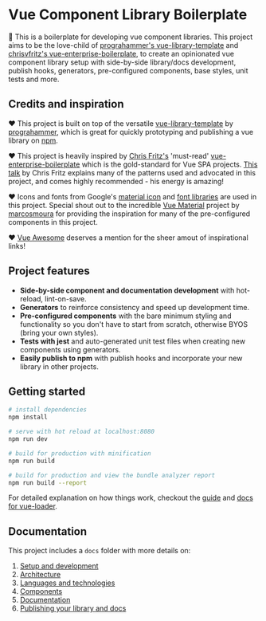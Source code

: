 # Vue Component Library Boilerplate

:wave: This is a boilerplate for developing vue component libraries. This project aims to be the love-child of [prograhammer's vue-library-template](https://github.com/prograhammer/vue-library-template) and [chrisvfritz's vue-enterprise-boilerplate](https://github.com/chrisvfritz/vue-enterprise-boilerplate), to create an opinionated vue component library setup with side-by-side library/docs development, publish hooks, generators, pre-configured components, base styles, unit tests and more.

## Credits and inspiration

:heart: This project is built on top of the versatile [vue-library-template](https://github.com/prograhammer/vue-library-template) by [prograhammer](https://github.com/prograhammer), which is great for quickly prototyping and publishing a vue library on [npm](https://www.npmjs.com/).

:heart: This project is heavily inspired by [Chris Fritz's](https://github.com/chrisvfritz) 'must-read' [vue-enterprise-boilerplate](https://github.com/chrisvfritz/vue-enterprise-boilerplate) which is the gold-standard for Vue SPA projects. [This talk](https://youtu.be/7lpemgMhi0k) by Chris Fritz explains many of the patterns used and advocated in this project, and comes highly recommended - his energy is amazing!

:heart: Icons and fonts from Google's [material icon](https://material.io/icons/) and [font libraries](https://fonts.google.com/) are used in this project. Special shout out to the incredible [Vue Material](https://vuematerial.io/) project by [marcosmoura](https://github.com/marcosmoura) for providing the inspiration for many of the pre-configured components in this project.

:heart: [Vue Awesome](https://github.com/vuejs/awesome-vue) deserves a mention for the sheer amout of inspirational links!

## Project features

* **Side-by-side component and documentation development** with hot-reload, lint-on-save.
* **Generators** to reinforce consistency and speed up development time.
* **Pre-configured components** with the bare minimum styling and functionality so you don't have to start from scratch, otherwise BYOS (bring your own styles).
* **Tests with jest** and auto-generated unit test files when creating new components using generators.
* **Easily publish to npm** with publish hooks and incorporate your new library in other projects.

## Getting started

``` bash
# install dependencies
npm install

# serve with hot reload at localhost:8080
npm run dev

# build for production with minification
npm run build

# build for production and view the bundle analyzer report
npm run build --report
```

For detailed explanation on how things work, checkout the [guide](http://vuejs-templates.github.io/webpack/) and [docs for vue-loader](http://vuejs.github.io/vue-loader).

## Documentation

This project includes a `docs` folder with more details on:

1. [Setup and development](docs/development.md)
1. [Architecture](docs/architecture.md)
1. [Languages and technologies](docs/tech.md)
1. [Components](docs/components.md)
1. [Documentation](docs/documentation.md)
1. [Publishing your library and docs](docs/publishing.md)